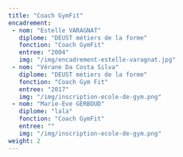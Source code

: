 ```yaml
---
title: "Coach GymFit"
encadrement:
 - nom: "Estelle VARAGNAT"
   diplome: "DEUST métiers de la forme"
   fonction: "Coach GymFit"
   entree: "2004"
   img: "/img/encadrement-estelle-varagnat.jpg"
 - nom: "Vérane Da Costa Silva"
   diplome: "DEUST métiers de la forme"
   fonction: "Coach Gym Fit"
   entree: "2017"
   img: "/img/inscription-ecole-de-gym.png"
 - nom: "Marie-Eve GERBOUD"
   diplome: "lala"
   fonction: "Coach GymFit"
   entree: ""
   img: "/img/inscription-ecole-de-gym.png"
weight: 2
---
```

